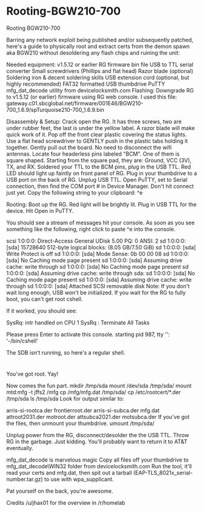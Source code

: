 # Rooting-BGW210-700
Rooting BGW210-700

Barring any network exploit being published and/or subsequently patched, here's a guide to physically root and extract certs from the demon spawn aka BGW210 without desoldering any flash chips and ruining the unit:

Needed equipment:
v1.5.12 or earlier RG firmware bin file
USB to TTL serial converter
Small screwdrivers (Phillips and flat head)
Razor blade (optional)
Soldering iron & decent soldering skills
USB extension cord (optional, but highly recommended)
FAT32 formatted USB thumbdrive
PuTTY
mfg_dat_decode utility from devicelocksmith.com
Flashing:
Downgrade RG to v1.5.12 (or earlier) firmware using RG web console. I used this file:
gateway.c01.sbcglobal.net/firmware/001E46/BGW210-700_1.6.9/spTurquoise210-700_1.6.9.bin

Disassembly & Setup:
Crack open the RG. It has three screws, two are under rubber feet, the last is under the yellow label. A razor blade will make quick work of it.
Pop off the front clear plastic covering the status lights.
Use a flat head screwdriver to GENTLY push in the plastic tabs holding it together.
Gently pull out the board. No need to disconnect the wifi antennas.
Locate four headerless pins labeled "BCM". One of them is square shaped.
Starting from the square pad, they are: Ground, VCC (3V), TX, and RX.
Soldered your TTL to the BCM pins, plug in the USB TTL. Red LED should light up faintly on front panel of RG.
Plug in your thumbdrive to a USB port on the back of RG.
Unplug USB TTL.
Open PuTTY, set to Serial connection, then find the COM port # in Device Manager.
Don't hit connect just yet.
Copy the following string to your clipboard: ^e

Rooting:
Boot up the RG.
Red light will be brightly lit.
Plug in USB TTL for the device.
Hit Open in PuTTY.

You should see a stream of messages hit your console. As soon as you see something like the following, right click to paste ^e into the console.

scsi 1:0:0:0: Direct-Access     General  UDisk            5.00 PQ: 0 ANSI: 2
sd 1:0:0:0: [sda] 15728640 512-byte logical blocks: (8.05 GB/7.50 GiB)
sd 1:0:0:0: [sda] Write Protect is off
sd 1:0:0:0: [sda] Mode Sense: 0b 00 00 08
sd 1:0:0:0: [sda] No Caching mode page present
sd 1:0:0:0: [sda] Assuming drive cache: write through
sd 1:0:0:0: [sda] No Caching mode page present
sd 1:0:0:0: [sda] Assuming drive cache: write through
 sda:
sd 1:0:0:0: [sda] No Caching mode page present
sd 1:0:0:0: [sda] Assuming drive cache: write through
sd 1:0:0:0: [sda] Attached SCSI removable disk
Note: If you don't wait long enough, USB won't be initialized. If you wait for the RG to fully boot, you can't get root cshell.

If it worked, you should see:

SysRq: intr handled on CPU 1
SysRq : Terminate All Tasks

Please press Enter to activate this console.
starting pid 987, tty '': '-/bin/cshell'

The SDB isn't running, so here's a regular shell.
# 
You've got root. Yay!

Now comes the fun part.
mkdir /tmp/sda
mount /dev/sda /tmp/sda/
mount mtd:mfg -t jffs2 /mfg
cp /mfg/mfg.dat /tmp/sda/
cp /etc/rootcert/*.der /tmp/sda
ls /tmp/sda
Look for output similar to:

arris-si-rootca.der         frontierroot.der
arris-si-subca.der          mfg.dat
attroot2031.der             motroot.der
attsubca2021.der            motsubca.der
If you've got the files, then unmount your thumbdrive.
umount /tmp/sda/

Unplug power from the RG, disconnect/desolder the the USB TTL. Throw RG in the garbage.
Just kidding. You'll probably want to return it to AT&T eventually.

mfg_dat_decode is marvelous magic
Copy all files off your thumbdrive to mfg_dat_decode\WIN32 folder from devicelocksmith.com
Run the tool, it'll read your certs and mfg.dat, then spit out a tarball (EAP-TLS_8021x_serial-number.tar.gz) to use with wpa_supplicant.

Pat yourself on the back, you're awesome.

Credits
/u/jhax01 for the overview in /r/homelab
